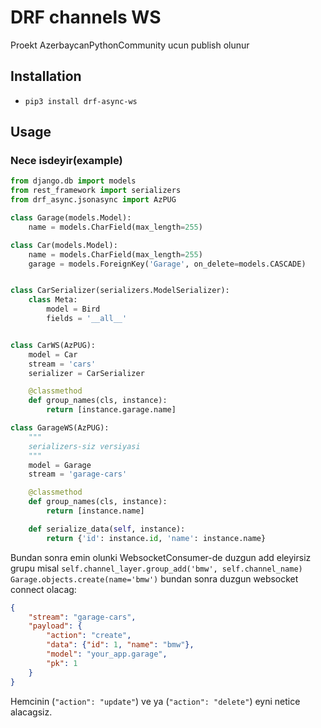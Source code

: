 # DRF channels WS

Proekt AzerbaycanPythonCommunity ucun publish olunur

## Installation

* `pip3 install drf-async-ws`

## Usage

### Nece isdeyir(example)
```python
from django.db import models
from rest_framework import serializers
from drf_async.jsonasync import AzPUG

class Garage(models.Model):
    name = models.CharField(max_length=255)

class Car(models.Model):
    name = models.CharField(max_length=255)
    garage = models.ForeignKey('Garage', on_delete=models.CASCADE)


class CarSerializer(serializers.ModelSerializer):
    class Meta:
        model = Bird
        fields = '__all__'


class CarWS(AzPUG):
    model = Car
    stream = 'cars'
    serializer = CarSerializer

    @classmethod
    def group_names(cls, instance):
        return [instance.garage.name]

class GarageWS(AzPUG):
    """
    serializers-siz versiyasi 
    """
    model = Garage
    stream = 'garage-cars'

    @classmethod
    def group_names(cls, instance):
        return [instance.name]

    def serialize_data(self, instance):
        return {'id': instance.id, 'name': instance.name}
```
Bundan sonra emin olunki WebsocketConsumer-de duzgun add eleyirsiz grupu misal   `self.channel_layer.group_add('bmw', self.channel_name)`  
`Garage.objects.create(name='bmw')` bundan sonra duzgun websocket connect olacag:

```json
{
    "stream": "garage-cars",
    "payload": {
        "action": "create",
        "data": {"id": 1, "name": "bmw"},
        "model": "your_app.garage",
        "pk": 1
    }
}
```

Hemcinin (`"action": "update"`) ve ya (`"action": "delete"`) eyni netice alacagsiz.